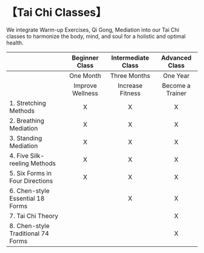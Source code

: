 # 【Tai Chi Classes】

We integrate Warm-up Exercises, Qi Gong, Mediation into our Tai Chi classes to harmonize the body, mind, and soul for a holistic and optimal health.


|               |  Beginner Class  | Intermediate Class | Advanced Class |
|------------------|:--------------:|:-----------:|:-----------:|
|                 | One Month       |  Three Months     |  One Year      |
|    |  Improve Wellness| Increase Fitness | Become a Trainer|
| 1. Stretching Methods         |         X    |    X      | X |
| 2. Breathing Mediation         |           X  |    X      | X |
| 3. Standing Mediation         |         X    |    X      | X  |
| 4. Five Silk-reeling Methods         |          X   |    X      | X |
| 5. Six Forms in Four Directions        |        X      |     X     | X  |
| 6. Chen-style Essential 18 Forms         |              |     X     | X |
| 7. Tai Chi Theory           |              |           | X  |
| 8. Chen-style Traditional 74 Forms         |              |           | X |
